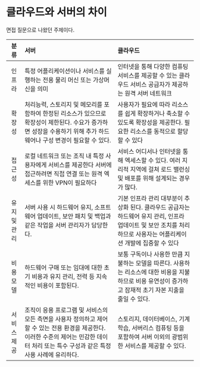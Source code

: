 # 클라우드와 서버의 차이

면접 질문으로 나왔던 주제이다.

|     분류     | 서버                                                                                                                                                                                       | 클라우드                                                                                                                                                           |
| :----------: | :----------------------------------------------------------------------------------------------------------------------------------------------------------------------------------------- | :----------------------------------------------------------------------------------------------------------------------------------------------------------------- |
|    인프라    | 특정 어플리케이션이나 서비스를 실행하는 전용 물리 머신 또는 가상머신을 의미                                                                                                                | 인터넷을 통해 다양한 컴퓨팅 서비스를 제공할 수 있는 클라우드 서비스 공급자가 제공하는 원격 서버 네트워크                                                           |
|    확장성    | 처리능력, 스토리지 및 메모리를 포함하여 한정된 리소스가 있으므로 확장성이 제한된다. 수요가 증가하면 성장을 수용하기 위해 추가 하드웨어나 구성 변경이 필요할 수 있다.                       | 사용자가 필요에 따라 리소스를 쉽게 확장하거나 축소할 수 있도록 확장성을 제공한다. 필요한 리소스를 동적으로 할당할 수 있다                                          |
|    접근성    | 로컬 네트워크 또는 조직 내 특정 사용자에게 서비스를 제공한다 서버에 접근하려면 직접 연결 또는 원격 엑세스를 위한 VPN이 필요하다                                                            | 서비스 어디서나 인터넷을 통해 엑세스할 수 있다. 여러 지리적 지역에 걸쳐 로드 밸런싱 및 배포를 위해 설계되는 경우가 많다.                                           |
| 유지 및 관리 | 서버 사용 시 하드웨어 유지, 소프트웨어 업데이트, 보안 패치 및 백업과 같은 작업을 서버 관리자가 담당한다.                                                                                   | 기본 인프라 관리 대부분이 추상화 된다. 클라우드 공급자는 하드웨어 유지 관리, 인프라 업데이트 및 보안 조치를 처리하므로 사용자는 어플리케이션 개발에 집중할 수 있다 |
|  비용 모델   | 하드웨어 구매 또는 임대에 대한 초기 비용과 유지 관리, 전력 등 지속적인 비용이 포함된다.                                                                                                    | 보통 구독이나 사용한 만큼 지불하는 모델을 따른다. 사용하는 리소스에 대한 비용을 지불하므로 비용 유연성이 증가하고 잠재적 초기 자본 지출을 줄일 수 있다.            |
| 서비스 제공  | 조직이 응용 프로그램 및 서비스의 모든 측면을 사용자 정의하고 제어할 수 있는 전용 환경을 제공한다. 이러한 수준의 제어는 민감한 데이터 처리 또는 특수 구성과 같은 특정 사용 사례에 유리하다. | 스토리지, 데이터베이스, 기계학습, 서버리스 컴퓨팅 등을 포함하여 서버 이외의 광범위한 서비스를 제공할 수 있다.                                                      |
